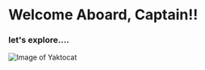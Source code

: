 # Welcome Aboard, Captain!!
### let's explore....

![Image of Yaktocat](https://octodex.github.com/images/yaktocat.png)
